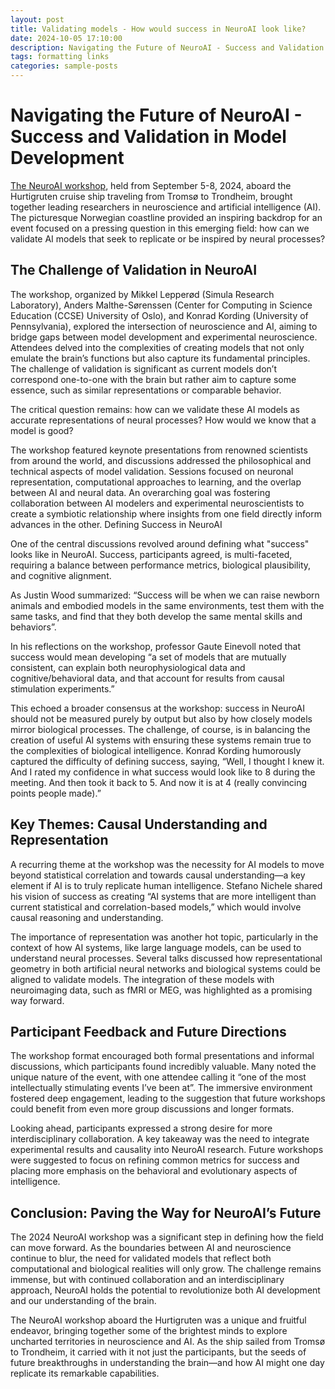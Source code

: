 ```yaml
---
layout: post
title: Validating models - How would success in NeuroAI look like?
date: 2024-10-05 17:10:00
description: Navigating the Future of NeuroAI - Success and Validation in Model Development
tags: formatting links
categories: sample-posts
---
```

# Navigating the Future of NeuroAI - Success and Validation in Model Development
[The NeuroAI workshop](https://www.mn.uio.no/ccse/english/about/news-and-events/events/2024/neuro-ai-workshop.html), held from September 5-8, 2024, aboard the Hurtigruten cruise ship traveling from Tromsø to Trondheim, brought together leading researchers in neuroscience and artificial intelligence (AI). The picturesque Norwegian coastline provided an inspiring backdrop for an event focused on a pressing question in this emerging field: how can we validate AI models that seek to replicate or be inspired by neural processes?

## The Challenge of Validation in NeuroAI

The workshop, organized by Mikkel Lepperød (Simula Research Laboratory), Anders Malthe-Sørenssen (Center for Computing in Science Education (CCSE) University of Oslo), and Konrad Kording (University of Pennsylvania), explored the intersection of neuroscience and AI, aiming to bridge gaps between model development and experimental neuroscience. Attendees delved into the complexities of creating models that not only emulate the brain’s functions but also capture its fundamental principles. The challenge of validation is significant as current models don’t correspond one-to-one with the brain but rather aim to capture some essence, such as similar representations or comparable behavior.

The critical question remains: how can we validate these AI models as accurate representations of neural processes? How would we know that a model is good?

The workshop featured keynote presentations from renowned scientists from around the world, and discussions addressed the philosophical and technical aspects of model validation. Sessions focused on neuronal representation, computational approaches to learning, and the overlap between AI and neural data. An overarching goal was fostering collaboration between AI modelers and experimental neuroscientists to create a symbiotic relationship where insights from one field directly inform advances in the other.
Defining Success in NeuroAI

One of the central discussions revolved around defining what "success" looks like in NeuroAI. Success, participants agreed, is multi-faceted, requiring a balance between performance metrics, biological plausibility, and cognitive alignment.

As Justin Wood summarized: “Success will be when we can raise newborn animals and embodied models in the same environments, test them with the same tasks, and find that they both develop the same mental skills and behaviors”.

In his reflections on the workshop, professor Gaute Einevoll noted that success would mean developing “a set of models that are mutually consistent, can explain both neurophysiological data and cognitive/behavioral data, and that account for results from causal stimulation experiments.”

This echoed a broader consensus at the workshop: success in NeuroAI should not be measured purely by output but also by how closely models mirror biological processes. The challenge, of course, is in balancing the creation of useful AI systems with ensuring these systems remain true to the complexities of biological intelligence. Konrad Kording humorously captured the difficulty of defining success, saying, “Well, I thought I knew it. And I rated my confidence in what success would look like to 8 during the meeting. And then took it back to 5. And now it is at 4 (really convincing points people made).”

## Key Themes: Causal Understanding and Representation

A recurring theme at the workshop was the necessity for AI models to move beyond statistical correlation and towards causal understanding—a key element if AI is to truly replicate human intelligence. Stefano Nichele shared his vision of success as creating “AI systems that are more intelligent than current statistical and correlation-based models,” which would involve causal reasoning and understanding.

The importance of representation was another hot topic, particularly in the context of how AI systems, like large language models, can be used to understand neural processes. Several talks discussed how representational geometry in both artificial neural networks and biological systems could be aligned to validate models. The integration of these models with neuroimaging data, such as fMRI or MEG, was highlighted as a promising way forward.

## Participant Feedback and Future Directions

The workshop format encouraged both formal presentations and informal discussions, which participants found incredibly valuable. Many noted the unique nature of the event, with one attendee calling it “one of the most intellectually stimulating events I’ve been at”. The immersive environment fostered deep engagement, leading to the suggestion that future workshops could benefit from even more group discussions and longer formats.

Looking ahead, participants expressed a strong desire for more interdisciplinary collaboration. A key takeaway was the need to integrate experimental results and causality into NeuroAI research. Future workshops were suggested to focus on refining common metrics for success and placing more emphasis on the behavioral and evolutionary aspects of intelligence.

## Conclusion: Paving the Way for NeuroAI’s Future

The 2024 NeuroAI workshop was a significant step in defining how the field can move forward. As the boundaries between AI and neuroscience continue to blur, the need for validated models that reflect both computational and biological realities will only grow. The challenge remains immense, but with continued collaboration and an interdisciplinary approach, NeuroAI holds the potential to revolutionize both AI development and our understanding of the brain.

The NeuroAI workshop aboard the Hurtigruten was a unique and fruitful endeavor, bringing together some of the brightest minds to explore uncharted territories in neuroscience and AI. As the ship sailed from Tromsø to Trondheim, it carried with it not just the participants, but the seeds of future breakthroughs in understanding the brain—and how AI might one day replicate its remarkable capabilities.
